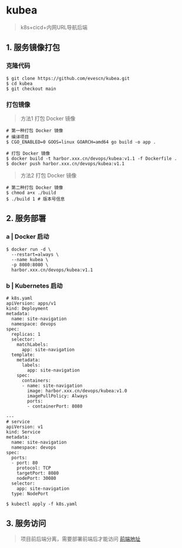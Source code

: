 # kubea

> k8s+cicd+内网URL导航后端

## 1. 服务镜像打包

### 克隆代码

```shell
$ git clone https://github.com/evescn/kubea.git
$ cd kubea
$ git checkout main
```

### 打包镜像

> 方法1 打包 Docker 镜像

```shell
# 第一种打包 Docker 镜像
# 编译项目
$ CGO_ENABLED=0 GOOS=linux GOARCH=amd64 go build -o app .

# 打包 Docker 镜像
$ docker build -t harbor.xxx.cn/devops/kubea:v1.1 -f Dockerfile .
$ docker push harbor.xxx.cn/devops/kubea:v1.1
```

> 方法2 打包 Docker 镜像

```shell
# 第二种打包 Docker 镜像
$ chmod a+x ./build
$ ./build 1 # 版本号信息
```

## 2. 服务部署

### a | Docker 启动

```shell
$ docker run -d \
  --restart=always \
  --name kubea \
  -p 8080:8080 \
  harbor.xxx.cn/devops/kubea:v1.1
```

### b | Kubernetes 启动

```shell
# k8s.yaml
apiVersion: apps/v1
kind: Deployment
metadata:
  name: site-navigation
  namespace: devops
spec:
  replicas: 1
  selector:
    matchLabels:
      app: site-navigation
  template:
    metadata:
      labels:
        app: site-navigation
    spec:
      containers:
      - name: site-navigation
        image: harbor.xxx.cn/devops/kubea:v1.0
        imagePullPolicy: Always
        ports:
        - containerPort: 8080

---
# service
apiVersion: v1
kind: Service
metadata:
  name: site-navigation
  namespace: devops
spec:
  ports:
  - port: 80
    protocol: TCP
    targetPort: 8080
    nodePort: 30080
  selector:
    app: site-navigation
  type: NodePort
```

```shell
$ kubectl apply -f k8s.yaml
```

## 3. 服务访问

> 项目前后端分离，需要部署前端后才能访问
> [前端地址](https://github.com/evescn/kubea-fe)


